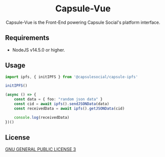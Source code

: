 <div align="center">

<h1>Capsule-Vue</h1>

Capsule-Vue is the Front-End powering Capsule Social's platform interface.

</div>

## Requirements

- NodeJS v14.5.0 or higher.

## Usage

```typescript
import ipfs, { initIPFS } from '@capsulesocial/capsule-ipfs'

initIPFS()

(async () => {
    const data = { foo: "random json data" }
    const cid = await ipfs().sendJSONData(data)
    const receivedData = await ipfs().getJSONData(cid)

    console.log(receivedData)
})()
```

## License 

[GNU GENERAL PUBLIC LICENSE 3](./LICENSE)